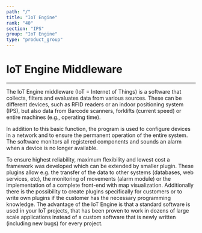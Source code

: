 ```yaml
---
path: "/"
title: "IoT Engine"
rank: "40"
section: "IPS"
group: "IoT Engine"
type: "product_group"
---
```

# IoT Engine Middleware
***

The IoT Engine middleware (IoT = Internet of Things) is a software that collects, filters and evaluates data from various sources. These can be different devices, such as RFID readers or an indoor positioning system (IPS), but also data from Barcode scanners, forklifts (current  speed) or entire machines (e.g., operating time).

In addition to this basic function, the program is used to configure devices in a network and to ensure the permanent operation of the entire system. The software monitors all registered components and sounds an alarm when a device is no longer available.

To ensure highest reliability, maximum flexibility and lowest cost a framework was developed which can be extended by smaller plugin. These plugins allow e.g. the transfer of the data to other systems (databases, web services, etc), the monitoring of movements (alarm module) or the implementation of a complete front-end with map visualization. Additionally there is the possibility to create plugins specifically for customers or to write own plugins if the customer has the necessary programming knowledge.
The advantage of the IoT Engine is that a standard software is used in your IoT projects, that has been proven to work in dozens of large scale applications instead of a custom software that is newly written (including new bugs) for every project.
